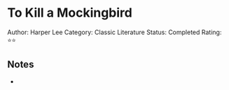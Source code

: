 # To Kill a Mockingbird

Author: Harper Lee
Category: Classic Literature
Status: Completed
Rating: ⭐️⭐️

## Notes

-